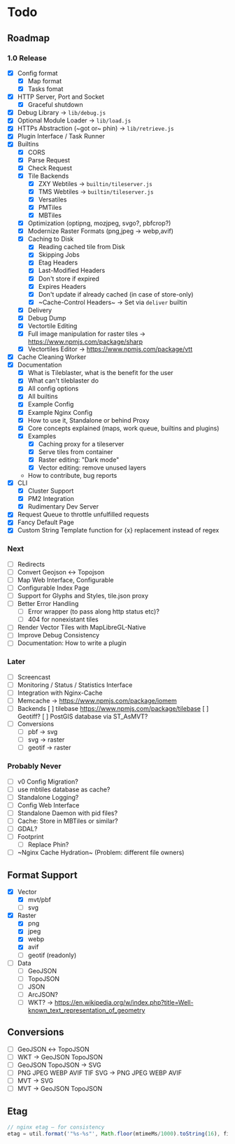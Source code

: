 # Todo

## Roadmap

### 1.0 Release

* [x] Config format
	* [x] Map format
	* [x] Tasks fomat
* [x] HTTP Server, Port and Socket
	* [x] Graceful shutdown
* [x] Debug Library → `lib/debug.js`
* [x] Optional Module Loader → `lib/load.js`
* [x] HTTPs Abstraction (~got or~ phin) → `lib/retrieve.js`
* [x] Plugin Interface / Task Runner
* [x] Builtins
	* [x] CORS
	* [x] Parse Request
	* [x] Check Request
	* [x] Tile Backends
		* [x] ZXY Webtiles → `builtin/tileserver.js`
		* [x] TMS Webtiles → `builtin/tileserver.js`
		* [x] Versatiles
		* [x] PMTiles
		* [x] MBTiles
	* [x] Optimization (optipng, mozjpeg, svgo?, pbfcrop?)
	* [x] Modernize Raster Formats (png,jpeg → webp,avif)
	* [x] Caching to Disk
		* [x] Reading cached tile from Disk
		* [x] Skipping Jobs
		* [x] Etag Headers
		* [x] Last-Modified Headers
		* [x] Don't store if expired
		* [x] Expires Headers
		* [x] Don't update if already cached (in case of store-only)
		* [x] ~Cache-Control Headers~ → Set via `deliver` builtin
	* [x] Delivery
	* [x] Debug Dump
	* [x] Vectortile Editing
	* [x] Full image manipulation for raster tiles → https://www.npmjs.com/package/sharp
	* [x] Vectortiles Editor → https://www.npmjs.com/package/vtt
* [x] Cache Cleaning Worker
* [x] Documentation
	* [x] What is Tileblaster, what is the benefit for the user
	* [x] What can't tileblaster do
	* [x] All config options
	* [x] All builtins
	* [x] Example Config
	* [x] Example Nginx Config
	* [x] How to use it, Standalone or behind Proxy
	* [x] Core concepts explained (maps, work queue, builtins and plugins)
	* [x] Examples
		* [x] Caching proxy for a tileserver
		* [x] Serve tiles from container
		* [x] Raster editing: "Dark mode"
		* [x] Vector editing: remove unused layers
	* How to contribute, bug reports
* [x] CLI
	* [x] Cluster Support
	* [x] PM2 Integration
	* [x] Rudimentary Dev Server
* [x] Request Queue to throttle unfulfilled requests
* [x] Fancy Default Page
* [x] Custom String Template function for {x} replacement instead of regex

### Next

* [ ] Redirects
* [ ] Convert Geojson ↔ Topojson
* [ ] Map Web Interface, Configurable
* [ ] Configurable Index Page
* [ ] Support for Glyphs and Styles, tile.json proxy
* [ ] Better Error Handling
	* [ ] Error wrapper (to pass along http status etc)?
	* [ ] 404 for nonexistant tiles
* [ ] Render Vector Tiles with MapLibreGL-Native
* [ ] Improve Debug Consistency
* [ ] Documentation: How to write a plugin

### Later

* [ ] Screencast
* [ ] Monitoring / Status / Statistics Interface
* [ ] Integration with Nginx-Cache
* [ ] Memcache → https://www.npmjs.com/package/iomem
* [ ] Backends
	[ ] tilebase https://www.npmjs.com/package/tilebase
	[ ] Geotiff?
	[ ] PostGIS database via ST_AsMVT?
* [ ] Conversions
	* [ ] pbf → svg
	* [ ] svg → raster
	* [ ] geotif → raster

### Probably Never

* [ ] v0 Config Migration?
* [ ] use mbtiles database as cache?
* [ ] Standalone Logging?
* [ ] Config Web Interface
* [ ] Standalone Daemon with pid files?
* [ ] Cache: Store in MBTiles or similar?
* [ ] GDAL?
* [ ] Footprint
	* [ ] Replace Phin?
* [ ] ~Nginx Cache Hydration~ (Problem: different file owners)

## Format Support

* [x] Vector
	* [x] mvt/pbf
	* [ ] svg
* [x] Raster
	* [x] png
	* [x] jpeg
	* [x] webp
	* [x] avif
	* [ ] geotif (readonly)
* [ ] Data
	* [ ] GeoJSON
	* [ ] TopoJSON
	* [ ] JSON
	* [ ] ArcJSON?
	* [ ] WKT? → https://en.wikipedia.org/w/index.php?title=Well-known_text_representation_of_geometry

## Conversions

* [ ] GeoJSON ↔ TopoJSON
* [ ] WKT → GeoJSON  TopoJSON
* [ ] GeoJSON TopoJSON → SVG
* [ ] PNG JPEG WEBP AVIF TIF SVG → PNG JPEG WEBP AVIF
* [ ] MVT → SVG
* [ ] MVT → GeoJSON TopoJSON

## Etag

``` js
// nginx etag — for consistency
etag = util.format('"%s-%s"', Math.floor(mtimeMs/1000).toString(16), filesize.toString(16));
```
